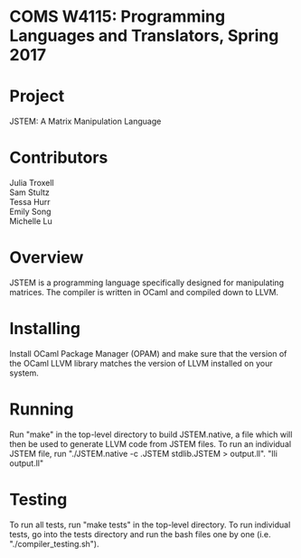# COMS W4115: Programming Languages and Translators, Spring 2017

# Project
JSTEM: A Matrix  Manipulation Language

# Contributors
Julia Troxell<br>
Sam Stultz<br>
Tessa Hurr<br>
Emily Song<br>
Michelle Lu<br>

# Overview
JSTEM is a programming language specifically designed for manipulating matrices. The compiler is written in OCaml and compiled down to LLVM.

# Installing
Install OCaml Package Manager (OPAM) and make sure that the version of the OCaml LLVM library matches the version of LLVM installed on your system.

# Running
Run "make" in the top-level directory to build JSTEM.native, a file which will then be used to generate LLVM code from JSTEM files. To run an individual JSTEM file, run "./JSTEM.native -c <filename>.JSTEM stdlib.JSTEM > output.ll". "lli output.ll"

# Testing
To run all tests, run "make tests" in the top-level directory. To run individual tests, go into the tests directory and run the bash files one by one (i.e. "./compiler_testing.sh").
